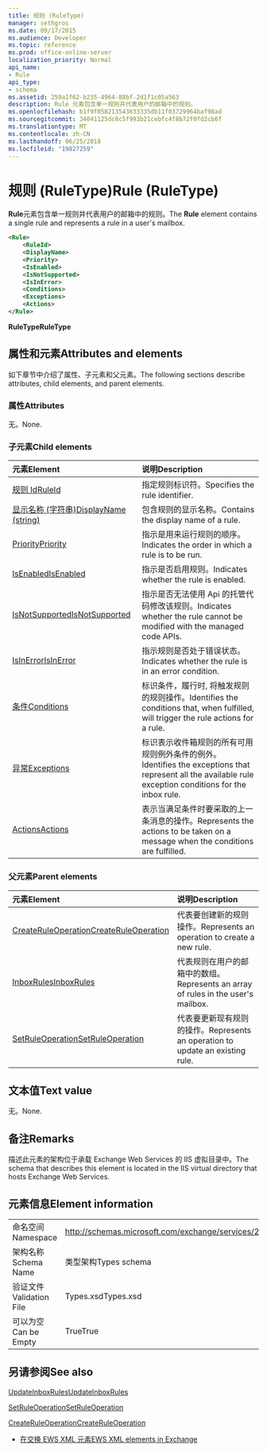 ```yaml
---
title: 规则 (RuleType)
manager: sethgros
ms.date: 09/17/2015
ms.audience: Developer
ms.topic: reference
ms.prod: office-online-server
localization_priority: Normal
api_name:
- Rule
api_type:
- schema
ms.assetid: 259a1f62-b235-4964-88bf-2d1f1c05a563
description: Rule 元素包含单一规则并代表用户的邮箱中的规则。
ms.openlocfilehash: b1f9f058213543633335db11f03729964baf98ad
ms.sourcegitcommit: 34041125dc8c5f993b21cebfc4f8b72f0fd2cb6f
ms.translationtype: MT
ms.contentlocale: zh-CN
ms.lasthandoff: 06/25/2018
ms.locfileid: "19827259"
---
```

# <a name="rule-ruletype"></a><span data-ttu-id="63844-103">规则 (RuleType)</span><span class="sxs-lookup"><span data-stu-id="63844-103">Rule (RuleType)</span></span>

<span data-ttu-id="63844-104">**Rule**元素包含单一规则并代表用户的邮箱中的规则。</span><span class="sxs-lookup"><span data-stu-id="63844-104">The **Rule** element contains a single rule and represents a rule in a user's mailbox.</span></span> 
  
```XML
<Rule>
    <RuleId>
    <DisplayName>
    <Priority>
    <IsEnabled>
    <IsNotSupported>
    <IsInError>
    <Conditions>
    <Exceptions>
    <Actions>
</Rule>
```

 <span data-ttu-id="63844-105">**RuleType**</span><span class="sxs-lookup"><span data-stu-id="63844-105">**RuleType**</span></span>
## <a name="attributes-and-elements"></a><span data-ttu-id="63844-106">属性和元素</span><span class="sxs-lookup"><span data-stu-id="63844-106">Attributes and elements</span></span>

<span data-ttu-id="63844-107">如下章节中介绍了属性、子元素和父元素。</span><span class="sxs-lookup"><span data-stu-id="63844-107">The following sections describe attributes, child elements, and parent elements.</span></span>
  
### <a name="attributes"></a><span data-ttu-id="63844-108">属性</span><span class="sxs-lookup"><span data-stu-id="63844-108">Attributes</span></span>

<span data-ttu-id="63844-109">无。</span><span class="sxs-lookup"><span data-stu-id="63844-109">None.</span></span>
  
### <a name="child-elements"></a><span data-ttu-id="63844-110">子元素</span><span class="sxs-lookup"><span data-stu-id="63844-110">Child elements</span></span>

|<span data-ttu-id="63844-111">**元素**</span><span class="sxs-lookup"><span data-stu-id="63844-111">**Element**</span></span>|<span data-ttu-id="63844-112">**说明**</span><span class="sxs-lookup"><span data-stu-id="63844-112">**Description**</span></span>|
|:-----|:-----|
|[<span data-ttu-id="63844-113">规则 Id</span><span class="sxs-lookup"><span data-stu-id="63844-113">RuleId</span></span>](ruleid.md) <br/> |<span data-ttu-id="63844-114">指定规则标识符。</span><span class="sxs-lookup"><span data-stu-id="63844-114">Specifies the rule identifier.</span></span>  <br/> |
|[<span data-ttu-id="63844-115">显示名称 (字符串)</span><span class="sxs-lookup"><span data-stu-id="63844-115">DisplayName (string)</span></span>](displayname-string.md) <br/> |<span data-ttu-id="63844-116">包含规则的显示名称。</span><span class="sxs-lookup"><span data-stu-id="63844-116">Contains the display name of a rule.</span></span>  <br/> |
|[<span data-ttu-id="63844-117">Priority</span><span class="sxs-lookup"><span data-stu-id="63844-117">Priority</span></span>](priority.md) <br/> |<span data-ttu-id="63844-118">指示是用来运行规则的顺序。</span><span class="sxs-lookup"><span data-stu-id="63844-118">Indicates the order in which a rule is to be run.</span></span>  <br/> |
|[<span data-ttu-id="63844-119">IsEnabled</span><span class="sxs-lookup"><span data-stu-id="63844-119">IsEnabled</span></span>](isenabled.md) <br/> |<span data-ttu-id="63844-120">指示是否启用规则。</span><span class="sxs-lookup"><span data-stu-id="63844-120">Indicates whether the rule is enabled.</span></span>  <br/> |
|[<span data-ttu-id="63844-121">IsNotSupported</span><span class="sxs-lookup"><span data-stu-id="63844-121">IsNotSupported</span></span>](isnotsupported.md) <br/> |<span data-ttu-id="63844-122">指示是否无法使用 Api 的托管代码修改该规则。</span><span class="sxs-lookup"><span data-stu-id="63844-122">Indicates whether the rule cannot be modified with the managed code APIs.</span></span>  <br/> |
|[<span data-ttu-id="63844-123">IsInError</span><span class="sxs-lookup"><span data-stu-id="63844-123">IsInError</span></span>](isinerror.md) <br/> |<span data-ttu-id="63844-124">指示规则是否处于错误状态。</span><span class="sxs-lookup"><span data-stu-id="63844-124">Indicates whether the rule is in an error condition.</span></span>  <br/> |
|[<span data-ttu-id="63844-125">条件</span><span class="sxs-lookup"><span data-stu-id="63844-125">Conditions</span></span>](conditions.md) <br/> |<span data-ttu-id="63844-126">标识条件，履行时, 将触发规则的规则操作。</span><span class="sxs-lookup"><span data-stu-id="63844-126">Identifies the conditions that, when fulfilled, will trigger the rule actions for a rule.</span></span>  <br/> |
|[<span data-ttu-id="63844-127">异常</span><span class="sxs-lookup"><span data-stu-id="63844-127">Exceptions</span></span>](exceptions.md) <br/> |<span data-ttu-id="63844-128">标识表示收件箱规则的所有可用规则例外条件的例外。</span><span class="sxs-lookup"><span data-stu-id="63844-128">Identifies the exceptions that represent all the available rule exception conditions for the inbox rule.</span></span>  <br/> |
|[<span data-ttu-id="63844-129">Actions</span><span class="sxs-lookup"><span data-stu-id="63844-129">Actions</span></span>](actions.md) <br/> |<span data-ttu-id="63844-130">表示当满足条件时要采取的上一条消息的操作。</span><span class="sxs-lookup"><span data-stu-id="63844-130">Represents the actions to be taken on a message when the conditions are fulfilled.</span></span>  <br/> |
   
### <a name="parent-elements"></a><span data-ttu-id="63844-131">父元素</span><span class="sxs-lookup"><span data-stu-id="63844-131">Parent elements</span></span>

|<span data-ttu-id="63844-132">**元素**</span><span class="sxs-lookup"><span data-stu-id="63844-132">**Element**</span></span>|<span data-ttu-id="63844-133">**说明**</span><span class="sxs-lookup"><span data-stu-id="63844-133">**Description**</span></span>|
|:-----|:-----|
|[<span data-ttu-id="63844-134">CreateRuleOperation</span><span class="sxs-lookup"><span data-stu-id="63844-134">CreateRuleOperation</span></span>](createruleoperation.md) <br/> |<span data-ttu-id="63844-135">代表要创建新的规则操作。</span><span class="sxs-lookup"><span data-stu-id="63844-135">Represents an operation to create a new rule.</span></span>  <br/> |
|[<span data-ttu-id="63844-136">InboxRules</span><span class="sxs-lookup"><span data-stu-id="63844-136">InboxRules</span></span>](inboxrules.md) <br/> |<span data-ttu-id="63844-137">代表规则在用户的邮箱中的数组。</span><span class="sxs-lookup"><span data-stu-id="63844-137">Represents an array of rules in the user's mailbox.</span></span>  <br/> |
|[<span data-ttu-id="63844-138">SetRuleOperation</span><span class="sxs-lookup"><span data-stu-id="63844-138">SetRuleOperation</span></span>](setruleoperation.md) <br/> |<span data-ttu-id="63844-139">代表要更新现有规则的操作。</span><span class="sxs-lookup"><span data-stu-id="63844-139">Represents an operation to update an existing rule.</span></span>  <br/> |
   
## <a name="text-value"></a><span data-ttu-id="63844-140">文本值</span><span class="sxs-lookup"><span data-stu-id="63844-140">Text value</span></span>

<span data-ttu-id="63844-141">无。</span><span class="sxs-lookup"><span data-stu-id="63844-141">None.</span></span>
  
## <a name="remarks"></a><span data-ttu-id="63844-142">备注</span><span class="sxs-lookup"><span data-stu-id="63844-142">Remarks</span></span>

<span data-ttu-id="63844-143">描述此元素的架构位于承载 Exchange Web Services 的 IIS 虚拟目录中。</span><span class="sxs-lookup"><span data-stu-id="63844-143">The schema that describes this element is located in the IIS virtual directory that hosts Exchange Web Services.</span></span>
  
## <a name="element-information"></a><span data-ttu-id="63844-144">元素信息</span><span class="sxs-lookup"><span data-stu-id="63844-144">Element information</span></span>

|||
|:-----|:-----|
|<span data-ttu-id="63844-145">命名空间</span><span class="sxs-lookup"><span data-stu-id="63844-145">Namespace</span></span>  <br/> |http://schemas.microsoft.com/exchange/services/2006/types  <br/> |
|<span data-ttu-id="63844-146">架构名称</span><span class="sxs-lookup"><span data-stu-id="63844-146">Schema Name</span></span>  <br/> |<span data-ttu-id="63844-147">类型架构</span><span class="sxs-lookup"><span data-stu-id="63844-147">Types schema</span></span>  <br/> |
|<span data-ttu-id="63844-148">验证文件</span><span class="sxs-lookup"><span data-stu-id="63844-148">Validation File</span></span>  <br/> |<span data-ttu-id="63844-149">Types.xsd</span><span class="sxs-lookup"><span data-stu-id="63844-149">Types.xsd</span></span>  <br/> |
|<span data-ttu-id="63844-150">可以为空</span><span class="sxs-lookup"><span data-stu-id="63844-150">Can be Empty</span></span>  <br/> |<span data-ttu-id="63844-151">True</span><span class="sxs-lookup"><span data-stu-id="63844-151">True</span></span>  <br/> |
   
## <a name="see-also"></a><span data-ttu-id="63844-152">另请参阅</span><span class="sxs-lookup"><span data-stu-id="63844-152">See also</span></span>



[<span data-ttu-id="63844-153">UpdateInboxRules</span><span class="sxs-lookup"><span data-stu-id="63844-153">UpdateInboxRules</span></span>](updateinboxrules.md)
  
[<span data-ttu-id="63844-154">SetRuleOperation</span><span class="sxs-lookup"><span data-stu-id="63844-154">SetRuleOperation</span></span>](setruleoperation.md)
  
[<span data-ttu-id="63844-155">CreateRuleOperation</span><span class="sxs-lookup"><span data-stu-id="63844-155">CreateRuleOperation</span></span>](createruleoperation.md)


- [<span data-ttu-id="63844-156">在交换 EWS XML 元素</span><span class="sxs-lookup"><span data-stu-id="63844-156">EWS XML elements in Exchange</span></span>](ews-xml-elements-in-exchange.md)


